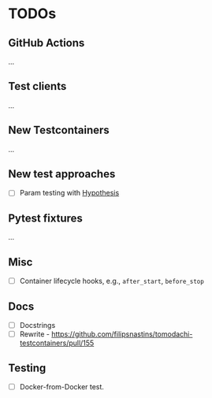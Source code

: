 # TODOs

## GitHub Actions

...

## Test clients

...

## New Testcontainers

...

## New test approaches

- [ ] Param testing with [Hypothesis](https://hypothesis.readthedocs.io/en/latest/)

## Pytest fixtures

...

## Misc

- [ ] Container lifecycle hooks, e.g., `after_start`, `before_stop`

## Docs

- [ ] Docstrings
- [ ] Rewrite - <https://github.com/filipsnastins/tomodachi-testcontainers/pull/155>

## Testing

- [ ] Docker-from-Docker test.

